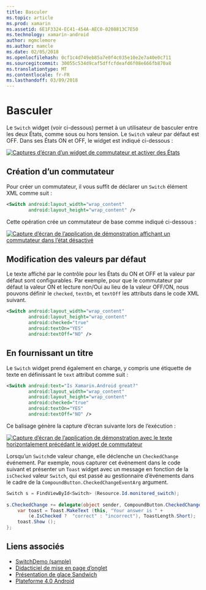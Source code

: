 ```yaml
---
title: Basculer
ms.topic: article
ms.prod: xamarin
ms.assetid: 6E1F3324-EC41-454A-AEC0-0208813C7E50
ms.technology: xamarin-android
author: mgmclemore
ms.author: mamcle
ms.date: 02/05/2018
ms.openlocfilehash: 0cf1c4d749eb85a7e0f4c035e10e2e7a40e0c711
ms.sourcegitcommit: 30055c534d9caf5dffcfdeafd6f08e666fb870a8
ms.translationtype: MT
ms.contentlocale: fr-FR
ms.lasthandoff: 03/09/2018
---
```

# <a name="switch"></a>Basculer

Le `Switch` widget (voir ci-dessous) permet à un utilisateur de basculer entre les deux États, comme sous ou hors tension. Le `Switch` valeur par défaut est OFF. Dans ses États ON et OFF, le widget est indiqué ci-dessous :

[![Captures d’écran d’un widget de commutateur et activer des États](switch-images/16-switch-onoff.png)](switch-images/16-switch-onoff.png#lightbox)


## <a name="creating-a-switch"></a>Création d’un commutateur

Pour créer un commutateur, il vous suffit de déclarer un `Switch` élément XML comme suit :

```xml
<Switch android:layout_width="wrap_content"
        android:layout_height="wrap_content" />
```

Cette opération crée un commutateur de base comme indiqué ci-dessous :

[![Capture d’écran de l’application de démonstration affichant un commutateur dans l’état désactivé](switch-images/07-switch.png)](switch-images/07-switch.png#lightbox)


## <a name="changing-default-values"></a>Modification des valeurs par défaut

Le texte affiché par le contrôle pour les États du ON et OFF et la valeur par défaut sont configurables. Par exemple, pour que le commutateur par défaut la valeur ON et lecture non/Oui au lieu de la valeur OFF/ON, nous pouvons définir le `checked`, `textOn`, et `textOff` les attributs dans le code XML suivant.

```xml
<Switch android:layout_width="wrap_content"
        android:layout_height="wrap_content"
        android:checked="true"
        android:textOn="YES"
        android:textOff="NO" />
```



## <a name="providing-a-title"></a>En fournissant un titre

Le `Switch` widget prend également en charge, y compris une étiquette de texte en définissant le `text` attribut comme suit :

```xml
<Switch android:text="Is Xamarin.Android great?"
        android:layout_width="wrap_content"
        android:layout_height="wrap_content"
        android:checked="true"
        android:textOn="YES"
        android:textOff="NO" />
```

Ce balisage génère la capture d’écran suivante lors de l’exécution :

[![Capture d’écran de l’application de démonstration avec le texte horizontalement précédant le widget de commutateur](switch-images/08-switch.png)](switch-images/08-switch.png#lightbox)

Lorsqu’un `Switch`de valeur change, elle déclenche un `CheckedChange` événement.
Par exemple, nous capturer cet événement dans le code suivant et présenter un `Toast` widget avec un message en fonction de la `isChecked` valeur `Switch`, qui est passé au gestionnaire d’événements dans le cadre de la `CompoundButton.CheckedChangeEventArg` argument.

```csharp
Switch s = FindViewById<Switch> (Resource.Id.monitored_switch);
           
s.CheckedChange += delegate(object sender, CompoundButton.CheckedChangeEventArgs e) {
    var toast = Toast.MakeText (this, "Your answer is " +
        (e.IsChecked ?  "correct" : "incorrect"), ToastLength.Short);
    toast.Show ();
};
```


## <a name="related-links"></a>Liens associés

- [SwitchDemo (sample)](https://developer.xamarin.com/samples/monodroid/PlatformFeatures/ICS_Samples/SwitchDemo/)
- [Didacticiel de mise en page d’onglet](~/android/user-interface/layouts/tab-layout/index.md)
- [Présentation de glace Sandwich](http://www.android.com/about/ice-cream-sandwich/)
- [Plateforme 4.0 Android](http://developer.android.com/sdk/android-4.0.html)
